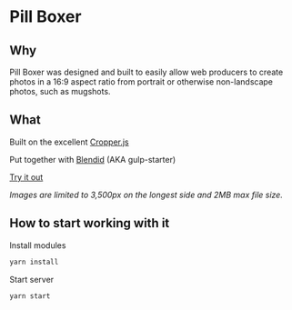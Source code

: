 # Pill Boxer

## Why
Pill Boxer was designed and built to easily allow web producers to create photos in a 16:9 aspect ratio from portrait or otherwise non-landscape photos, such as mugshots.

## What

Built on the excellent [Cropper.js](https://github.com/fengyuanchen/cropperjs)

Put together with [Blendid](https://github.com/vigetlabs/blendid) (AKA gulp-starter)

[Try it out](https://media.miamiherald.com/static/media/projects/2017/pill-boxer/)

*Images are limited to 3,500px on the longest side and 2MB max file size.*

## How to start working with it

Install modules 
```bash
yarn install
```

Start server
```bash
yarn start
```
